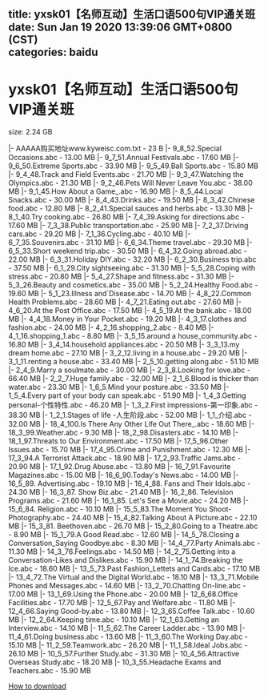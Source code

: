 
title: yxsk01【名师互动】生活口语500句VIP通关班
date: Sun Jan 19 2020 13:39:06 GMT+0800 (CST)    
categories: baidu
---

# yxsk01【名师互动】生活口语500句VIP通关班
size: 2.24 GB
 
 
|- AAAAA购买地址www.kyweisc.com.txt - 23 B
|- 9_8_52.Special Occasions.abc - 13.00 MB
|- 9_7_51.Annual Festivals.abc - 17.60 MB
|- 9_6_50.Extreme Sports.abc - 33.90 MB
|- 9_5_49.Ball Sports.abc - 15.80 MB
|- 9_4_48.Track and Field Events.abc - 21.70 MB
|- 9_3_47.Watching the Olympics.abc - 21.30 MB
|- 9_2_46.Pets Will Never Leave You.abc - 38.00 MB
|- 9_1_45.How About a Game_.abc - 16.90 MB
|- 8_5_44.Local Snacks.abc - 30.00 MB
|- 8_4_43.Drinks.abc - 19.50 MB
|- 8_3_42.Chinese food.abc - 12.80 MB
|- 8_2_41.Special sauces and herbs.abc - 13.30 MB
|- 8_1_40.Try cooking.abc - 26.80 MB
|- 7_4_39.Asking for directions.abc - 17.60 MB
|- 7_3_38.Public transportation.abc - 25.90 MB
|- 7_2_37.Driving cars.abc - 29.20 MB
|- 7_1_36.Cycling.abc - 40.10 MB
|- 6_7_35.Souvenirs.abc - 31.10 MB
|- 6_6_34.Theme travel.abc - 29.30 MB
|- 6_5_33.Short weekend trip.abc - 30.50 MB
|- 6_4_32.Going abroad.abc - 22.00 MB
|- 6_3_31.Holiday DIY.abc - 32.20 MB
|- 6_2_30.Business trip.abc - 37.50 MB
|- 6_1_29.City sightseeing.abc - 31.30 MB
|- 5_5_28.Coping with stress.abc - 20.80 MB
|- 5_4_27.Shape and fitness.abc - 31.30 MB
|- 5_3_26.Beauty and cosmetics.abc - 35.00 MB
|- 5_2_24.Healthy Food.abc - 19.60 MB
|- 5_1_23.Illness and`Disease.abc - 14.70 MB
|- 4_8_22.Common Health Problems.abc - 28.60 MB
|- 4_7_21.Eating out.abc - 27.60 MB
|- 4_6_20.At the Post Office.abc - 17.50 MB
|- 4_5_19.At the bank.abc - 18.00 MB
|- 4_4_18.Money in Your Pocket.abc - 19.20 MB
|- 4_3_17.clothes and fashion.abc - 24.00 MB
|- 4_2_16.shopping_2.abc - 8.40 MB
|- 4_1_16.shopping_1.abc - 8.80 MB
|- 3_5_15.around a house_community.abc - 16.80 MB
|- 3_4_14.household appliances.abc - 20.50 MB
|- 3_3_13.my dream home.abc - 27.10 MB
|- 3_2_12.living in a house.abc - 29.20 MB
|- 3_1_11.renting a house.abc - 33.40 MB
|- 2_5_10.getting along.abc - 51.10 MB
|- 2_4_9.Marry a soulmate.abc - 30.00 MB
|- 2_3_8.Looking for love.abc - 66.40 MB
|- 2_2_7.Huge family.abc - 32.00 MB
|- 2_1_6.Blood is thicker than water.abc - 23.30 MB
|- 1_6_5.Mind your posture.abc - 33.50 MB
|- 1_5_4.Every part of your body can speak.abc - 51.90 MB
|- 1_4_3.Getting personal-个性特性.abc - 46.20 MB
|- 1_3_2.First impressions-第一印象.abc - 38.30 MB
|- 1_2_1.Stages of life -人生阶段.abc - 52.00 MB
|- 1_1_介绍.abc - 32.00 MB
|- 18_4_100.Is There Any Other Life Out There_.abc - 18.60 MB
|- 18_3_99.Weather.abc - 9.30 MB
|- 18_2_98.Disasters.abc - 14.10 MB
|- 18_1_97.Threats to Our Environment.abc - 17.50 MB
|- 17_5_96.Other Issues.abc - 15.70 MB
|- 17_4_95.Crime and Punishment.abc - 12.30 MB
|- 17_3_94.A Terrorist Attack.abc - 18.90 MB
|- 17_2_93.Traffic Jams.abc - 20.90 MB
|- 17_1_92.Drug Abuse.abc - 13.80 MB
|- 16_7_91.Favourite Magazines.abc - 15.00 MB
|- 16_6_90.Today's News.abc - 14.00 MB
|- 16_5_89. Advertising.abc - 19.10 MB
|- 16_4_88. Fans and Their Idols.abc - 24.30 MB
|- 16_3_87. Show Biz.abc - 21.40 MB
|- 16_2_86. Television Programs.abc - 21.60 MB
|- 16_1_85. Let's See a Movie.abc - 24.20 MB
|- 15_6_84. Religion.abc - 10.10 MB
|- 15_5_83.The Moment You Shoot-Photography.abc - 24.40 MB
|- 15_4_82.Talking About A Picture.abc - 22.10 MB
|- 15_3_81. Beethoven.abc - 26.70 MB
|- 15_2_80.Going to a Theatre.abc - 8.90 MB
|- 15_1_79.A Good Read.abc - 12.60 MB
|- 14_5_78.Closing a Conversation_Saying Goodbye.abc - 8.30 MB
|- 14_4_77.Party Animals.abc - 11.30 MB
|- 14_3_76.Feelings.abc - 14.50 MB
|- 14_2_75.Getting into a Conversation-Likes and Dislikes.abc - 15.90 MB
|- 14_1_74.Breaking the Ice.abc - 18.60 MB
|- 13_5_73.Past Fashion_Lettets and Cards.abc - 17.10 MB
|- 13_4_72.The Virtual and the Digital World.abc - 18.10 MB
|- 13_3_71.Mobile Phones and Messages.abc - 14.60 MB
|- 13_2_70.Chatting On-line.abc - 17.00 MB
|- 13_1_69.Using the Phone.abc - 20.00 MB
|- 12_6_68.Office Facilities.abc - 17.70 MB
|- 12_5_67.Pay and Welfare.abc - 11.80 MB
|- 12_4_66.Saying Good-by.abc - 13.80 MB
|- 12_3_65.Coffee Talk.abc - 10.60 MB
|- 12_2_64.Keeping time.abc - 10.10 MB
|- 12_1_63.Getting an Interview.abc - 14.10 MB
|- 11_5_62.The Career Ladder.abc - 13.90 MB
|- 11_4_61.Doing business.abc - 13.60 MB
|- 11_3_60.The Working Day.abc - 15.10 MB
|- 11_2_59.Teamwork.abc - 26.20 MB
|- 11_1_58.Ideal Jobs.abc - 26.10 MB
|- 10_5_57.Further Study.abc - 31.30 MB
|- 10_4_56.Attractive Overseas Study.abc - 18.20 MB
|- 10_3_55.Headache Exams and Teachers.abc - 15.90 MB

[How to download](https://bpcam.bemobtrk.com/go/2ceec3aa-1ca2-46d6-b9ff-aaa5c184517c?jno=367)